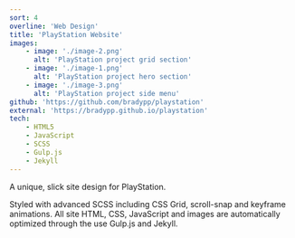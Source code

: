 ```yaml
---
sort: 4
overline: 'Web Design'
title: 'PlayStation Website'
images:
    - image: './image-2.png'
      alt: 'PlayStation project grid section'
    - image: './image-1.png'
      alt: 'PlayStation project hero section'
    - image: './image-3.png'
      alt: 'PlayStation project side menu'
github: 'https://github.com/bradypp/playstation'
external: 'https://bradypp.github.io/playstation'
tech:
    - HTML5
    - JavaScript
    - SCSS
    - Gulp.js
    - Jekyll
---
```


A unique, slick site design for PlayStation.

Styled with advanced SCSS including CSS Grid, scroll-snap and keyframe animations. All site HTML, CSS, JavaScript and images are automatically optimized through the use Gulp.js and Jekyll.
